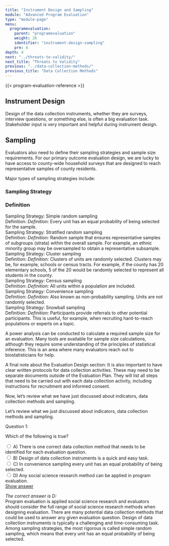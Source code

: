 ```yaml
---
title: "Instrument Design and Sampling"
module: "Advanced Program Evaluation"
type: "module-page"
menu:
  programevaluation:
    parent: "programevaluation"
    weight: 26
    identifier: "instrument-design-sampling"
    pre: 4
depth: 4
next: "../threats-to-validity/"
next_title: "Threats to Validity"
previous: "../data-collection-methods/"
previous_title: "Data Collection Methods"
---
```


{{< program-evaluation-reference >}}

## Instrument Design

Design of the data collection instruments, whether they are surveys, interview questions, or something else, is often a big evaluation task. Stakeholder input is very important and helpful during instrument design.

## Sampling

Evaluators also need to define their sampling strategies and sample size requirements. For our primary outcome evaluation design, we are lucky to have access to county-wide household surveys that are designed to reach representative samples of county residents.

Major types of sampling strategies include:

<div class="row table-layout-display d-none d-md-flex" aria-hidden="true">
    <div class="col-12 col-md-4">
    <h3>Sampling Strategy</h3>
    </div>
    <div class="col-12 col-md-8">
    <h3>Definition</h3>
    </div>
</div>
<div class="row table-layout-display mt-3 mt-md-0 py-1 py-md-0">
    <div class="col-12 col-md-4 th-second">
        <span class="sr-only">Sampling Strategy:</span>
        Simple random sampling
    </div>
    <div class="col-12 col-md-8 eval-outcomes">
        <span class="sr-only">Definition:</span>
        <i class="d-inline d-md-none" aria-hidden="true">Definition:</i>
        Every unit has an equal probability of being selected for the sample.
    </div>
</div>
<div class="row table-layout-display mt-3 mt-md-0 py-1 py-md-0">
    <div class="col-12 col-md-4 th-second">
        <span class="sr-only">Sampling Strategy:</span>
        Stratified random sampling
    </div>
    <div class="col-12 col-md-8 eval-outcomes">
        <span class="sr-only">Definition:</span>
        <i class="d-inline d-md-none" aria-hidden="true">Definition:</i>
        Random sample that ensures representative samples of subgroups (strata) within the overall sample. For example, an ethnic minority group may be oversampled to obtain a representative subsample.
    </div>
</div>
<div class="row table-layout-display mt-3 mt-md-0 py-1 py-md-0">
    <div class="col-12 col-md-4 th-second">
        <span class="sr-only">Sampling Strategy:</span>
        Cluster sampling
    </div>
    <div class="col-12 col-md-8 eval-outcomes">
        <span class="sr-only">Definition:</span>
        <i class="d-inline d-md-none" aria-hidden="true">Definition:</i>
        Clusters of units are randomly selected. Clusters may be, for example, schools or census tracts. For example, if the county has 20 elementary schools, 5 of the 20 would be randomly selected to represent all students in the county.
    </div>
</div>
<div class="row table-layout-display mt-3 mt-md-0 py-1 py-md-0">
    <div class="col-12 col-md-4 th-second">
        <span class="sr-only">Sampling Strategy:</span>
        Census sampling
    </div>
    <div class="col-12 col-md-8 eval-outcomes">
        <span class="sr-only">Definition:</span>
        <i class="d-inline d-md-none" aria-hidden="true">Definition:</i>
        All units within a population are included.
    </div>
</div>
<div class="row table-layout-display mt-3 mt-md-0 py-1 py-md-0">
    <div class="col-12 col-md-4 th-second">
        <span class="sr-only">Sampling Strategy:</span>
        Convenience sampling
    </div>
    <div class="col-12 col-md-8 eval-outcomes">
        <span class="sr-only">Definition:</span>
        <i class="d-inline d-md-none" aria-hidden="true">Definition:</i>
        Also known as non-probability sampling. Units are not randomly selected.
    </div>
</div>
<div class="row table-layout-display my-3 mt-md-0 py-1 py-md-0">
    <div class="col-12 col-md-4 th-second">
        <span class="sr-only">Sampling Strategy:</span>
        Snowball sampling
    </div>
    <div class="col-12 col-md-8 eval-outcomes">
        <span class="sr-only">Definition:</span>
        <i class="d-inline d-md-none" aria-hidden="true">Definition:</i>
        Participants provide referrals to other potential participants. This is useful, for example, when recruiting hard-to-reach populations or experts on a topic.
    </div>
</div>

A power analysis can be conducted to calculate a required sample size for an evaluation. Many tools are available for sample size calculations, although they require some understanding of the principles of statistical inference. This is an area where many evaluators reach out to biostatisticians for help.

A final note about the Evaluation Design section: It is also important to have clear written protocols for data collection activities. These may need to be separate documents outside of the Evaluation Plan. They will list all steps that need to be carried out with each data collection activity, including instructions for recruitment and informed consent.

Now, let’s review what we have just discussed about indicators, data collection methods and sampling.

Let’s review what we just discussed about indicators, data collection methods and sampling.

<div class="cases">
<div class="casetitle">
    Question 1:
</div><!-- /.casetitle -->
<div class="casecontent">
<div class="casequestion">
<p>Which of the following is true?</p>
<div class="answer-value md-radio">
<input name="question01" id="question01a" type="radio" value="A">
<label for="question01a">A)
There is one correct data collection method that needs to be identified for each evaluation question.
</label>
</div>
<div class="answer-value md-radio">
<input name="question01" id="question01b" type="radio" value="B">
<label for="question01b">B)
Design of data collection instruments is a quick and easy task.
</label>
</div>
<div class="answer-value md-radio">
<input name="question01" id="question01c" type="radio" value="C">
<label for="question01c">C)
In convenience sampling every unit has an equal probability of being selected.
</label>
</div>
<div class="answer-value md-radio">
<input name="question01" id="question01d" type="radio" value="D">
<label for="question01d">D)
Any social science research method can be applied in program evaluation.
</label>
</div>
</div><!-- /.casequestion -->
<div class="casesanswerdisplay">
<a class="moretoggle btn btn-link" href="#q01">Show answer <i class="fas fa-angle-double-right"></i></a>
<div class="toggleable" id="q01">
<p>
<i>The correct answer is D:</i><br />Program evaluation is applied social science research and evaluators should consider the full range of social science research methods when designing evaluation. There are many potential data collection methods that could be used to answer any given evaluation question. Design of data collection instruments is typically a challenging and time-consuming task. Among sampling strategies, the most rigorous is called simple random sampling, which means that every unit has an equal probability of being selected.
</p>
</div>
</div>
</div><!-- /.casecontent -->
</div><!-- /.cases -->
